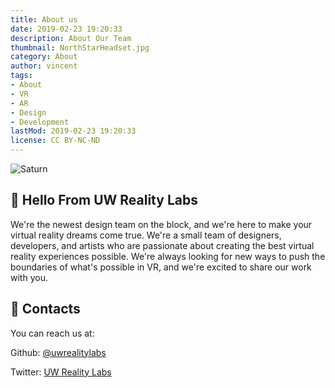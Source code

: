 ```yaml
---
title: About us
date: 2019-02-23 19:20:33
description: About Our Team
thumbnail: NorthStarHeadset.jpg
category: About
author: vincent
tags:
- About
- VR
- AR
- Design
- Development
lastMod: 2019-02-23 19:20:33
license: CC BY-NC-ND
---
```

![Saturn](//upload.wikimedia.org/wikipedia/commons/thumb/c/c7/Saturn_during_Equinox.jpg/300px-Saturn_during_Equinox.jpg)

## 👋 Hello From UW Reality Labs

We're the newest design team on the block, and we're here to make your virtual reality dreams come true.
We're a small team of designers, developers, and artists who are passionate about creating the best virtual reality experiences possible.
We're always looking for new ways to push the boundaries of what's possible in VR, and we're excited to share our work with you.

## 📓 Contacts
You can reach us at:

Github: [@uwrealitylabs](https://github.com/uwrealitylabs)

Twitter: [UW Reality Labs](https://twitter.com/uwrealitylabs)